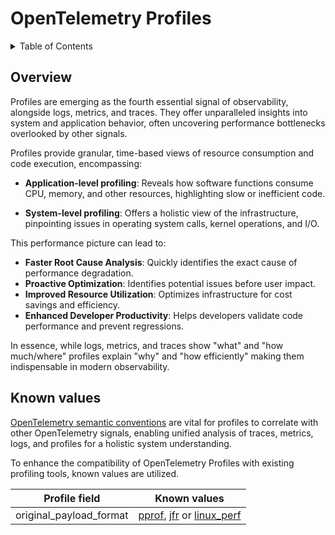 <!--- Hugo front matter used to generate the website version of this page:
path_base_for_github_subdir:
  from: tmp/otel/specification/profiles/_index.md
  to: profiles/README.md
--->

# OpenTelemetry Profiles

<details>
<summary>Table of Contents</summary>

<!-- toc -->

- [Overview](#overview)
- [Known values](#known-values)

<!-- tocstop -->

</details>

## Overview

Profiles are emerging as the fourth essential signal of observability, alongside
logs, metrics, and traces. They offer unparalleled insights into system and
application behavior, often uncovering performance bottlenecks overlooked by
other signals.

Profiles provide granular, time-based views of resource consumption and
code execution, encompassing:

* **Application-level profiling**: Reveals how software functions consume CPU,
memory, and other resources, highlighting slow or inefficient code.

* **System-level profiling**: Offers a holistic view of the infrastructure,
pinpointing issues in operating system calls, kernel operations, and I/O.

This performance picture can lead to:

* **Faster Root Cause Analysis**: Quickly identifies the exact cause of
performance degradation.
* **Proactive Optimization**: Identifies potential issues before user impact.
* **Improved Resource Utilization**: Optimizes infrastructure for cost savings
and efficiency.
* **Enhanced Developer Productivity**: Helps developers validate code performance
and prevent regressions.

In essence, while logs, metrics, and traces show "what" and "how much/where"
profiles explain "why" and "how efficiently" making them indispensable in modern
observability.

## Known values

[OpenTelemetry semantic conventions](https://opentelemetry.io/docs/specs/semconv/)
are vital for profiles to correlate with other OpenTelemetry signals, enabling
unified analysis of traces, metrics, logs, and profiles for a holistic
system understanding.

To enhance the compatibility of OpenTelemetry Profiles with existing profiling
tools, known values are utilized.

| Profile field | Known values |
| -------------- | ------------ |
  | original_payload_format  | [pprof](https://github.com/google/pprof/tree/main/proto), [jfr](https://en.wikipedia.org/wiki/JDK_Flight_Recorder) or [linux_perf](https://perfwiki.github.io/) |
